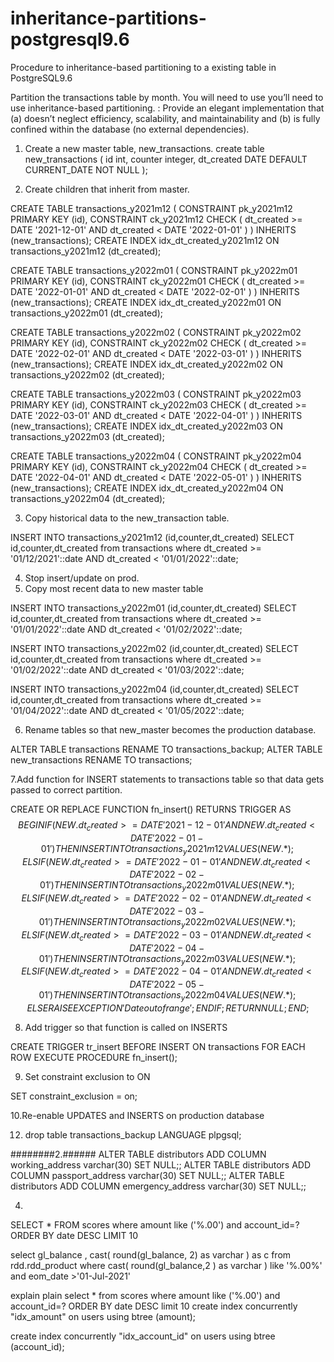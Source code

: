 # inheritance-partitions-postgresql9.6
Procedure to inheritance-based partitioning to a existing table in PostgreSQL9.6

Partition the transactions table by month. You will need to use you’ll need to use inheritance-based partitioning.
: Provide an elegant implementation that 
(a) doesn’t neglect efficiency, scalability, and maintainability and 
(b) is fully confined within the database (no external dependencies).

1. Create a new master table, new_transactions.
create table new_transactions (
id int,
counter     integer,
dt_created  DATE DEFAULT CURRENT_DATE NOT NULL
);

2. Create children that inherit from master.

CREATE TABLE transactions_y2021m12 (
    CONSTRAINT pk_y2021m12 PRIMARY KEY (id),
    CONSTRAINT ck_y2021m12 CHECK ( dt_created >= DATE '2021-12-01' AND dt_created < DATE '2022-01-01'  )
) INHERITS (new_transactions);
CREATE INDEX idx_dt_created_y2021m12 ON transactions_y2021m12 (dt_created);

CREATE TABLE transactions_y2022m01 (
    CONSTRAINT pk_y2022m01 PRIMARY KEY (id),
    CONSTRAINT ck_y2022m01 CHECK ( dt_created >= DATE '2022-01-01' AND dt_created < DATE '2022-02-01'  )
) INHERITS (new_transactions);
CREATE INDEX idx_dt_created_y2022m01 ON transactions_y2022m01 (dt_created);

CREATE TABLE transactions_y2022m02 (
    CONSTRAINT pk_y2022m02 PRIMARY KEY (id),
    CONSTRAINT ck_y2022m02 CHECK ( dt_created >= DATE '2022-02-01' AND dt_created < DATE '2022-03-01'  )
) INHERITS (new_transactions);
CREATE INDEX idx_dt_created_y2022m02 ON transactions_y2022m02 (dt_created);

CREATE TABLE transactions_y2022m03 (
    CONSTRAINT pk_y2022m03 PRIMARY KEY (id),
    CONSTRAINT ck_y2022m03 CHECK ( dt_created >= DATE '2022-03-01' AND dt_created < DATE '2022-04-01'  )
) INHERITS (new_transactions);
CREATE INDEX idx_dt_created_y2022m03 ON transactions_y2022m03 (dt_created);


CREATE TABLE transactions_y2022m04 (
    CONSTRAINT pk_y2022m04 PRIMARY KEY (id),
    CONSTRAINT ck_y2022m04 CHECK ( dt_created >= DATE '2022-04-01' AND dt_created < DATE '2022-05-01'  )
) INHERITS (new_transactions);
CREATE INDEX idx_dt_created_y2022m04 ON transactions_y2022m04 (dt_created);


3. Copy historical data to the new_transaction table.

INSERT INTO transactions_y2021m12 (id,counter,dt_created)
SELECT id,counter,dt_created
from transactions
where dt_created >= '01/12/2021'::date AND dt_created < '01/01/2022'::date;

4. Stop insert/update on prod.
5. Copy most recent data to new master table

INSERT INTO transactions_y2022m01 (id,counter,dt_created)
SELECT id,counter,dt_created
from transactions
where dt_created >= '01/01/2022'::date AND dt_created < '01/02/2022'::date;

INSERT INTO transactions_y2022m02 (id,counter,dt_created)
SELECT id,counter,dt_created
from transactions
where dt_created >= '01/02/2022'::date AND dt_created < '01/03/2022'::date;

INSERT INTO transactions_y2022m04 (id,counter,dt_created)
SELECT id,counter,dt_created
from transactions
where dt_created >= '01/04/2022'::date AND dt_created < '01/05/2022'::date;


6. Rename tables so that new_master becomes the production database.

ALTER TABLE transactions RENAME TO transactions_backup;
ALTER TABLE new_transactions RENAME TO transactions;

7.Add function for INSERT statements to transactions table so that data gets passed to correct partition.

CREATE OR REPLACE FUNCTION fn_insert() RETURNS TRIGGER AS $$
BEGIN
    IF ( NEW.dt_created >= DATE '2021-12-01' AND
         NEW.dt_created < DATE '2022-01-01' ) THEN
        INSERT INTO transactions_y2021m12 VALUES (NEW.*);
    ELSIF ( NEW.dt_created >= DATE '2022-01-01' AND
         NEW.dt_created < DATE '2022-02-01' ) THEN
        INSERT INTO transactions_y2022m01 VALUES (NEW.*);
    ELSIF ( NEW.dt_created >= DATE '2022-02-01' AND
         NEW.dt_created < DATE '2022-03-01' ) THEN
        INSERT INTO transactions_y2022m02 VALUES (NEW.*);
    ELSIF ( NEW.dt_created >= DATE '2022-03-01' AND
         NEW.dt_created < DATE '2022-04-01' ) THEN
        INSERT INTO transactions_y2022m03 VALUES (NEW.*);
    ELSIF ( NEW.dt_created >= DATE '2022-04-01' AND
         NEW.dt_created < DATE '2022-05-01' ) THEN
        INSERT INTO transactions_y2022m04 VALUES (NEW.*);
    ELSE
        RAISE EXCEPTION 'Date out of range';
    END IF;
    RETURN NULL;
END;
$$

8. Add trigger so that function is called on INSERTS

CREATE TRIGGER tr_insert BEFORE INSERT ON transactions
FOR EACH ROW EXECUTE PROCEDURE fn_insert();

9. Set constraint exclusion to ON

SET constraint_exclusion = on;

10.Re-enable UPDATES and INSERTS on production database

12. drop table transactions_backup
LANGUAGE plpgsql;

 
########2.######
ALTER TABLE distributors ADD COLUMN working_address varchar(30) SET NULL;;
ALTER TABLE distributors ADD COLUMN passport_address varchar(30) SET NULL;;
ALTER TABLE distributors ADD COLUMN emergency_address varchar(30) SET NULL;;


4.
SELECT
 *
FROM
  scores
  where amount like ('%.00') and account_id=?
ORDER BY date DESC
LIMIT 10

select gl_balance , cast( round(gl_balance, 2) as varchar ) as c
from rdd.rdd_product
where cast( round(gl_balance,2 ) as varchar ) like '%.00%'
and eom_date >'01-Jul-2021'

explain plain select * from scores where amount like ('%.00') and account_id=? ORDER BY date DESC limit 10
create index concurrently "idx_amount"
on users using btree (amount);

create index concurrently "idx_account_id"
on users using btree (account_id);
